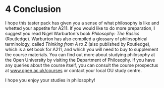 # 4 Conclusion


I hope this taster pack has given you a sense of what philosophy is like and whetted your appetite for A211. If you would like to do more preparation, I suggest you read Nigel Warburton's book *Philosophy: The Basics* (Routledge). Warburton has also compiled a glossary of philosophical terminology, called *Thinking from A to Z* (also published by Routledge), which is a set book for A211, and which you will need to buy to supplement the course materials. You can find out more about studying philosophy at the Open University by visiting the Department of Philosophy. If you have any queries about the course itself, you can consult the course prospectus at www.open.ac.uk/courses or contact your local OU study centre.

I hope you enjoy your studies in philosophy!

